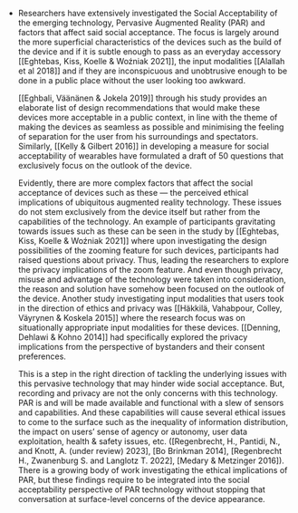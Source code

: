 - Researchers have extensively investigated the Social Acceptability of the emerging technology, Pervasive Augmented Reality (PAR) and factors that affect said social acceptance. The focus is largely around the more superficial characteristics of the devices such as the build of the device and if it is subtle enough to pass as an everyday accessory [[Eghtebas, Kiss, Koelle & Woźniak 2021]], the input modalities [[Alallah et al 2018]] and if they are inconspicuous and unobtrusive enough to be done in a public place without the user looking too awkward.
  
  [[Eghbali, Väänänen & Jokela 2019]] through his study provides an elaborate list of design recommendations that would make these devices more acceptable in a public context, in line with the theme of making the devices as seamless as possible and minimising the feeling of separation for the user from his surroundings and spectators. Similarly, [[Kelly & Gilbert 2016]] in developing a measure for social acceptability of wearables have formulated a draft of 50 questions that exclusively focus on the outlook of the device.
  
  Evidently, there are more complex factors that affect the social acceptance of devices such as these — the perceived ethical implications of ubiquitous augmented reality technology. These issues do not stem exclusively from the device itself but rather from the capabilities of the technology. An example of participants gravitating towards issues such as these can be seen in the study by [[Eghtebas, Kiss, Koelle & Woźniak 2021]] where upon investigating the design possibilities of the zooming feature for such devices, participants had raised questions about privacy. Thus, leading the researchers to explore the privacy implications of the zoom feature. And even though privacy, misuse and advantage of the technology were taken into consideration, the reason and solution have somehow been focused on the outlook of the device. Another study investigating input modalities that users took in the direction of ethics and privacy was [[Häkkilä, Vahabpour, Colley, Väyrynen & Koskela 2015]] where the research focus was on situationally appropriate input modalities for these devices. [[Denning, Dehlawi & Kohno 2014]] had specifically explored the privacy implications from the perspective of bystanders and their consent preferences.
  
  This is a step in the right direction of tackling the underlying issues with this pervasive technology that may hinder wide social acceptance. But, recording and privacy are not the only concerns with this technology. PAR is and will be made available and functional with a slew of sensors and capabilities. And these capabilities will cause several ethical issues to come to the surface such as the inequality of information distribution, the impact on users’ sense of agency or autonomy, user data exploitation, health & safety issues, etc. ([Regenbrecht, H., Pantidi, N., and Knott, A. (under review) 2023], [Bo Brinkman 2014], [Regenbrecht H., Zwanenburg S. and Langlotz T. 2022], [Medary & Metzinger 2016]). There is a growing body of work investigating the ethical implications of PAR, but these findings require to be integrated into the social acceptability perspective of PAR technology without stopping that conversation at surface-level concerns of the device appearance.